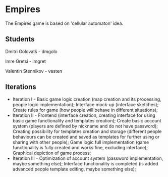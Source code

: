 # Empires

The Empires game is based on 'cellular automaton' idea.

Students
------------
Dmitri Golovatš - dmgolo

Imre Gretsi - imgret

Valentin Stennikov - vasten

Iterations
------------

- Iteration I - 
Basic game logic creation (map creation and its processing, people logic implementation);
Interface mock-up (interface sketches);
Create rules for game (how people will behave in different situations);
- Iteration II - 
Frontend (interface creation, creating interface for using basic game functionality and templates creation);
Create basic account system (players are defined by nickname and do not have password);
Creating possibility for templates creation and storage (different people behaviours can be created and saved as templates for further using or sharing with other people);
Game logic full implementation (game functionality is fully created and works fine, excluding interface);
Graphical depiction of game process;
- Iteration III - 
Optimization of account system (password implementation, maybe something else);
Interface functionality is completed (is added advanced people template editing, maybe something else);




